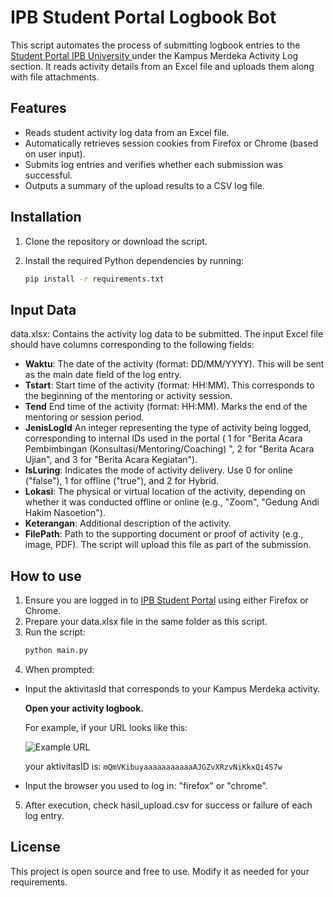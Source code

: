 # IPB Student Portal Logbook Bot
This script automates the process of submitting logbook entries to the [Student Portal IPB University ](https://studentportal.ipb.ac.id)under the Kampus Merdeka Activity Log section. It reads activity details from an Excel file and uploads them along with file attachments.

## Features
- Reads student activity log data from an Excel file.
- Automatically retrieves session cookies from Firefox or Chrome (based on user input).
- Submits log entries and verifies whether each submission was successful.
- Outputs a summary of the upload results to a CSV log file.

## Installation
1. Clone the repository or download the script.
2. Install the required Python dependencies by running:

   ```bash
   pip install -r requirements.txt
   ```

## Input Data
data.xlsx: Contains the activity log data to be submitted.
The input Excel file should have columns corresponding to the following fields:
- **Waktu**: The date of the activity (format: DD/MM/YYYY). This will be sent as the main date field of the log entry.
- **Tstart**: Start time of the activity (format: HH:MM). This corresponds to the beginning of the mentoring or activity session.
- **Tend** End time of the activity (format: HH:MM). Marks the end of the mentoring or session period.
- **JenisLogId** An integer representing the type of activity being logged, corresponding to internal IDs used in the portal ( 1 for "Berita Acara Pembimbingan (Konsultasi/Mentoring/Coaching) ", 2 for "Berita Acara Ujian", and 3 for "Berita Acara Kegiatan").
- **IsLuring**: Indicates the mode of activity delivery. Use 0 for online ("false"), 1 for offline ("true"), and 2 for Hybrid.
- **Lokasi**: The physical or virtual location of the activity, depending on whether it was conducted offline or online (e.g., "Zoom", "Gedung Andi Hakim Nasoetion").
- **Keterangan**: Additional description of the activity.
- **FilePath**: Path to the supporting document or proof of activity (e.g., image, PDF). The script will upload this file as part of the submission.

## How to use
1. Ensure you are logged in to [IPB Student Portal](https://studentportal.ipb.ac.id) using either Firefox or Chrome.
2. Prepare your data.xlsx file in the same folder as this script.
3. Run the script:
    ```bash
   python main.py
   ```
4. When prompted:
    
- Input the aktivitasId that corresponds to your Kampus Merdeka activity.
    
    **Open your activity logbook.**
    
    For example, if your URL looks like this:

    ![Example URL](images/example-aktivitasID.png)

    your aktivitasID is: `mQmVKibuyaaaaaaaaaaaAJGZvXRzvNiKkxQi4S7w`

- Input the browser you used to log in: "firefox" or "chrome".

5. After execution, check hasil_upload.csv for success or failure of each log entry.


## License
This project is open source and free to use. Modify it as needed for your requirements.